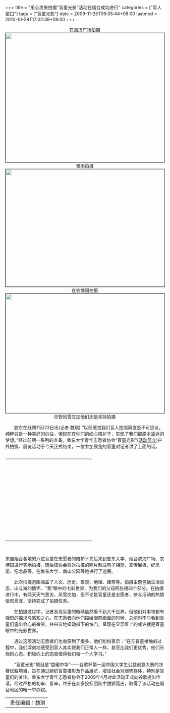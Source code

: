 +++
title = "用心灵来拍摄&quot;盲童光影&quot;活动在烟台成功进行"
categories = ["盲人窗口"]
tags = ["盲童光影"]
date = 2009-11-25T09:05:44+08:00
lastmod = 2010-10-29T17:02:39+08:00
+++



<div align="center">在海滨广场拍摄</div><div align="center"><div align="center"><img style="border: #000000 1px solid" src="http://img.jiaodong.net/pic/0/10/61/30/10613007_987571.jpg" border="0" width="570" height="410" /> </div><div align="center">冒雨拍摄</div><div align="center"><img style="border: #000000 1px solid" src="http://img.jiaodong.net/pic/0/10/61/30/10613006_665842.jpg" border="0" width="570" height="373" /> </div><div align="center">在农博园拍摄</div><div align="center"><img style="border: #000000 1px solid" src="http://img.jiaodong.net/pic/0/10/61/30/10613005_268058.jpg" border="0" width="570" height="379" /> </div><div align="center">尽管风雪交加他们还是坚持拍摄</div></div><p>　　胶东在线网11月23日讯(记者 魏琪) &ldquo;以前感觉我们盲人拍照简直是不可思议，纯粹只是一种美好的向往，但现在在你们的细心陪护下，实现了我们那原本遥远的梦想。&rdquo;经过前期一系列的准备，鲁东大学青年志愿者协会&ldquo;盲童光影&rdquo;(<span style="color: #0000ff"><a href="http://www.jiaodong.net/news/system/2009/11/11/010678549.shtml" target="_blank">活动简介</a></span>)户外拍摄、展览活动于今天正式结束，一位参加展览的盲童对记者讲了上面的话。</p><!--advertisement code begin--><table border="0" cellspacing="0" cellpadding="0" width="260" height="290" class="ad_content" align="left"><tbody><tr><td width="260" height="260"></td></tr></tbody></table><!--advertisement code end--><p>　　来自烟台各地的八位盲童在志愿者的陪护下先后来到鲁东大学、烟台滨海广场、农博园进行实地拍摄，随后该协会将对拍摄的照片制成电子相册、宣传展板、纪念册、纪念品等，在鲁东大学、南山公园等地进行了巡展。</p><p>　　此次拍摄范围涵盖了人文、历史、景观、地理、建筑等。拍摄主题包括生活百态、山与海的情怀、&ldquo;我&rdquo;眼中的七彩世界、为我们的父母照张相四个部分。在拍摄进行中，有两天天气恶劣、风雪交加，但不论是盲童还是志愿者，参与活动的热情依然高涨，坚持完成了拍摄任务。</p><p>　　在拍摄过程中，记者发现盲童的眼睛虽然看不到大千世界，但他们对事物都有强烈的探求与感知之心。在志愿者向他们描绘眼前画面的时候，总能时不时看到盲童们露出会心的微笑，并兴奋地扣动指下的快门，呈现在显示屏上的或许就是盲童眼中的光影世界。</p><p>　　通过这项活动志愿者们也收获到了很多，他们纷纷表示：&ldquo;在与盲童接触的过程中，我们深刻地感受到盲人其实跟我们正常人一样，甚至比我们更优秀。他们乐观的心态、积极向上的态度值得我们每一个人学习。&rdquo;</p><p>　　&ldquo;盲童光影&rdquo;项目是&ldquo;益暖中华&rdquo;&mdash;&mdash;谷歌杯第一届中国大学生公益创意大赛的决赛优胜项目，旨在通过组织盲童摄影及作品展览，增加社会对弱势群体，特别是盲童们的关注。鲁东大学青年志愿者协会于2009年4月对此活动正式向谷歌提出申请，经过严格的初审、复审，终于在众多投标团队中脱颖而出，取得了该活动在烟台地区的唯一举办权。</p><table border="0" cellspacing="0" cellpadding="0" width="100%" class="b12 margin_16"><tbody><tr><td class="b12" width="95%" height="20" align="right">责任编辑：魏琪</td></tr></tbody></table>